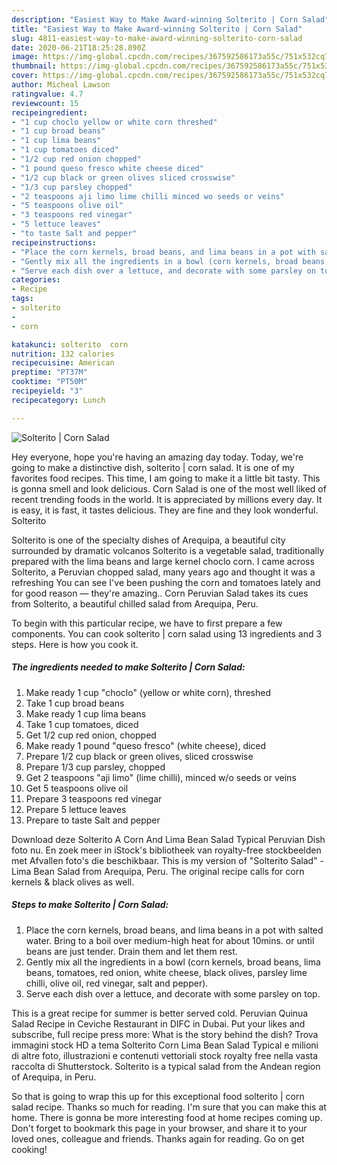 ```yaml
---
description: "Easiest Way to Make Award-winning Solterito | Corn Salad"
title: "Easiest Way to Make Award-winning Solterito | Corn Salad"
slug: 4811-easiest-way-to-make-award-winning-solterito-corn-salad
date: 2020-06-21T18:25:28.890Z
image: https://img-global.cpcdn.com/recipes/367592586173a55c/751x532cq70/solterito-corn-salad-recipe-main-photo.jpg
thumbnail: https://img-global.cpcdn.com/recipes/367592586173a55c/751x532cq70/solterito-corn-salad-recipe-main-photo.jpg
cover: https://img-global.cpcdn.com/recipes/367592586173a55c/751x532cq70/solterito-corn-salad-recipe-main-photo.jpg
author: Micheal Lawson
ratingvalue: 4.7
reviewcount: 15
recipeingredient:
- "1 cup choclo yellow or white corn threshed"
- "1 cup broad beans"
- "1 cup lima beans"
- "1 cup tomatoes diced"
- "1/2 cup red onion chopped"
- "1 pound queso fresco white cheese diced"
- "1/2 cup black or green olives sliced crosswise"
- "1/3 cup parsley chopped"
- "2 teaspoons aji limo lime chilli minced wo seeds or veins"
- "5 teaspoons olive oil"
- "3 teaspoons red vinegar"
- "5 lettuce leaves"
- "to taste Salt and pepper"
recipeinstructions:
- "Place the corn kernels, broad beans, and lima beans in a pot with salted water. Bring to a boil over medium-high heat for about 10mins. or until beans are just tender. Drain them and let them rest."
- "Gently mix all the ingredients in a bowl (corn kernels, broad beans, lima beans, tomatoes, red onion, white cheese, black olives, parsley lime chilli, olive oil, red vinegar, salt and pepper)."
- "Serve each dish over a lettuce, and decorate with some parsley on top."
categories:
- Recipe
tags:
- solterito
- 
- corn

katakunci: solterito  corn 
nutrition: 132 calories
recipecuisine: American
preptime: "PT37M"
cooktime: "PT50M"
recipeyield: "3"
recipecategory: Lunch

---
```



![Solterito | Corn Salad](https://img-global.cpcdn.com/recipes/367592586173a55c/751x532cq70/solterito-corn-salad-recipe-main-photo.jpg)

Hey everyone, hope you're having an amazing day today. Today, we're going to make a distinctive dish, solterito | corn salad. It is one of my favorites food recipes. This time, I am going to make it a little bit tasty. This is gonna smell and look delicious.
 Corn Salad is one of the most well liked of recent trending foods in the world. It is appreciated by millions every day. It is easy, it is fast, it tastes delicious. They are fine and they look wonderful. Solterito 

Solterito is one of the specialty dishes of Arequipa, a beautiful city surrounded by dramatic volcanos Solterito is a vegetable salad, traditionally prepared with the lima beans and large kernel choclo corn. I came across Solterito, a Peruvian chopped salad, many years ago and thought it was a refreshing You can see I&#39;ve been pushing the corn and tomatoes lately and for good reason — they&#39;re amazing.. Corn Peruvian Salad takes its cues from Solterito, a beautiful chilled salad from Arequipa, Peru.


To begin with this particular recipe, we have to first prepare a few components. You can cook solterito | corn salad using 13 ingredients and 3 steps. Here is how you cook it.

<!--inarticleads1-->

##### The ingredients needed to make Solterito | Corn Salad:

1. Make ready 1 cup &#34;choclo&#34; (yellow or white corn), threshed
1. Take 1 cup broad beans
1. Make ready 1 cup lima beans
1. Take 1 cup tomatoes, diced
1. Get 1/2 cup red onion, chopped
1. Make ready 1 pound &#34;queso fresco&#34; (white cheese), diced
1. Prepare 1/2 cup black or green olives, sliced crosswise
1. Prepare 1/3 cup parsley, chopped
1. Get 2 teaspoons &#34;aji limo&#34; (lime chilli), minced w/o seeds or veins
1. Get 5 teaspoons olive oil
1. Prepare 3 teaspoons red vinegar
1. Prepare 5 lettuce leaves
1. Prepare to taste Salt and pepper


Download deze Solterito A Corn And Lima Bean Salad Typical Peruvian Dish foto nu. En zoek meer in iStock&#39;s bibliotheek van royalty-free stockbeelden met Afvallen foto&#39;s die beschikbaar. This is my version of &#34;Solterito Salad&#34; - Lima Bean Salad from Arequipa, Peru. The original recipe calls for corn kernels &amp; black olives as well. 

<!--inarticleads2-->

##### Steps to make Solterito | Corn Salad:

1. Place the corn kernels, broad beans, and lima beans in a pot with salted water. Bring to a boil over medium-high heat for about 10mins. or until beans are just tender. Drain them and let them rest.
1. Gently mix all the ingredients in a bowl (corn kernels, broad beans, lima beans, tomatoes, red onion, white cheese, black olives, parsley lime chilli, olive oil, red vinegar, salt and pepper).
1. Serve each dish over a lettuce, and decorate with some parsley on top.


This is a great recipe for summer is better served cold. Peruvian Quinua Salad Recipe in Ceviche Restaurant in DIFC in Dubai. Put your likes and subscribe, full recipe press more: What is the story behind the dish? Trova immagini stock HD a tema Solterito Corn Lima Bean Salad Typical e milioni di altre foto, illustrazioni e contenuti vettoriali stock royalty free nella vasta raccolta di Shutterstock. Solterito is a typical salad from the Andean region of Arequipa, in Peru. 

So that is going to wrap this up for this exceptional food solterito | corn salad recipe. Thanks so much for reading. I'm sure that you can make this at home. There is gonna be more interesting food at home recipes coming up. Don't forget to bookmark this page in your browser, and share it to your loved ones, colleague and friends. Thanks again for reading. Go on get cooking!
